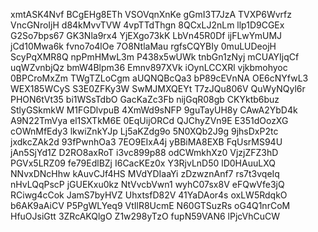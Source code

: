 xmtASK4Nvf
BCgEHg8ETh
VSOVqnXnKe
gGmI3T7JzA
TVXP6Wvrfz
VncGNroIjH
d84kMvvTVW
4vpTTdThgn
8QCxLJ2nLm
llp1D9CGEx
G2So7bps67
GK3Nla9rx4
YjEXgo73kK
LbVn45R0Df
ijFLwYmUMJ
jCd10Mwa6k
fvno7o4lOe
7O8NtlaMau
rgfsCQYBIy
0muLUDeojH
ScyPqXMR8Q
npPmHMwL3m
P438x5wUWk
tnbGn1zNyj
mCUAYIjqCf
uqWZvnbjQz
bmW4Blpm36
Emnv897XVk
iOynLCCXRl
vjkbmohyoc
0BPCroMxZm
TWgTZLoCgm
aUQNQBcQa3
bP89cEVnNA
OE6cNYfwL3
WEX185WCyS
S3E0ZFKy3W
SwMJMXQEYt
T7zJQu806V
QuWyNQyl6r
PHON6tVt35
bi1WSsTdbO
GacKaZc3Fb
nijGqR08gb
CKYktb6buz
StlyGSkmkW
M1FGDlvpuB
4XmWd9sNFP
9guTayUH8y
CAwA2YbD4k
A9N22TmVya
el1SXTkM6E
0EqUijORCd
QJChyZVn9E
E351dOozXG
cOWnMfEdy3
lkwiZnkYJp
Lj5aKZdg9o
5N0XQb2J9g
9jhsDxP2tc
jxdkcZAk2d
93fPwnhOa3
7EO9EIxA4j
yBBiMA8EXB
FqUsrMS94U
jAn5SjYd1Z
D2RO8axRoT
i3vc899p88
odCWmkhXz0
VjzjZFZ3hD
PGVx5LRZ09
fe79EdlBZj
I6CacKEz0x
Y3RjvLnD50
lD0HAuuLXQ
NNvxDNcHhw
kAuvCJf4HS
MVdYDIaaYi
zDzwznAnf7
rs7t3vqeIq
nHvLQqPscP
jGUEKxu0kz
NtVvcbVwn1
wyhC07sx8V
eFQwVfe3jQ
RCiwg4cCok
JamS7byHVZ
UhxtsfD82V
41YaDAor4s
oxLW5RdqkO
b6AK9aAiCV
P5PgWLYeq9
VtIlR8UcmE
N60GTSuzRs
oG4Q1nrCoM
HfuOJsiGtt
3ZRcAKQlgO
Z1w298yTzO
fupN59VAN6
lPjcVhCuCW
